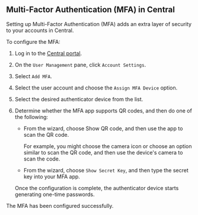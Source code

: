## Multi-Factor Authentication (MFA) in Central

Setting up Multi-Factor Authentication (MFA) adds an extra layer of security to your accounts in Central.

To configure the MFA:

1. Log in to the [Central portal](https://central.portal.com).
2. On the `User Management` pane, click `Account Settings`.
3. Select `Add MFA`.
4. Select the user account and choose the `Assign MFA Device` option.
5. Select the desired authenticator device from the list.
6. Determine whether the MFA app supports QR codes, and then do one of the following:
    * From the wizard, choose Show QR code, and then use the app to scan the QR code.
      
      For example, you might choose the camera icon or choose an option similar to scan the QR code, and then use the device's camera to scan the code.
    * From the wizard, choose `Show Secret Key`, and then type the secret key into your MFA app.

    Once the configuration is complete, the authenticator device starts generating one-time passwords.

The MFA has been configured successfully.
